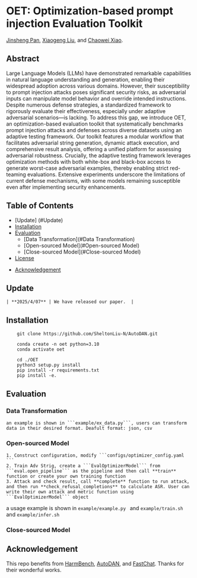 # OET: Optimization-based prompt injection Evaluation Toolkit
[Jinsheng Pan](), [Xiaogeng Liu](https://sheltonliu-n.github.io), and [Chaowei Xiao](https://xiaocw11.github.io).

## Abstract 
Large Language Models (LLMs) have demonstrated remarkable capabilities in natural language understanding and generation, enabling their widespread adoption across various domains. However, their susceptibility to prompt injection attacks poses significant security risks, as adversarial inputs can manipulate model behavior and override intended instructions. Despite numerous defense strategies, a standardized framework to rigorously evaluate their effectiveness, especially under adaptive adversarial scenarios—is lacking. To address this gap, we introduce OET, an optimization-based evaluation toolkit that systematically benchmarks prompt injection attacks and defenses across diverse datasets using an adaptive testing framework. Our toolkit features a modular workflow that facilitates adversarial string generation, dynamic attack execution, and comprehensive result analysis, offering a unified platform for assessing adversarial robustness. Crucially, the adaptive testing framework leverages optimization methods with both white-box and black-box access to generate worst-case adversarial examples, thereby enabling strict red-teaming evaluations. Extensive experiments underscore the limitations of current defense mechanisms, with some models remaining susceptible even after implementing security enhancements.

## Table of Contents
- [Update] (#Update)
- [Installation](#Installation)
- [Evaluation](#Evaluation)
  - [Data Transformation](#Data Transformation)
  - [Open-sourced Model](#Open-sourced Model) 
  - [Close-sourced Model](#Close-sourced Model)
- [License](#license)
<!-- - [Citation](#citation) -->
- [Acknowledgement](#acknowledgement)

## Update 
    | **2025/4/07** | We have released our paper.  |

## Installation
```shell
    git clone https://github.com/SheltonLiu-N/AutoDAN.git

    conda create -n oet python=3.10
    conda activate oet
    
    cd ./OET
    python3 setup.py install 
    pip install -r requirements.txt
    pip install -e. 

```

## Evaluation

### Data Transformation
    an example is shown in ```example/ex_data.py```, users can transform data in their desired format. Deafult format: json, csv

### Open-sourced Model
    1. Construct configuration, modify ```configs/optimizer_config.yaml ```
    2. Train Adv Strig, create a ```EvalOptimizerModel``` from  ```eval.open_pipeline``` as the pipeline and then call **train** function or create your own training function
    3. Attack and check result, call **complete** function to run attack, and then run **check_refusal_completions** to calculate ASR. User can write their own attack and metric function using ```EvalOptimizerModel``` object

a usage example is shown in ```example/example.py ``` and ```example/train.sh ``` and ```example/infer.sh ```

### Close-sourced Model


    
<!-- ## Citation
If this work is helpful, please kindly cite as:

```bibtex

``` -->

## Acknowledgement
This repo benefits from [HarmBench](https://github.com/centerforaisafety/HarmBench), [AutoDAN](https://github.com/SheltonLiu-N/AutoDAN/tree/main), and [FastChat](https://github.com/lm-sys/FastChat). Thanks for their wonderful works.
